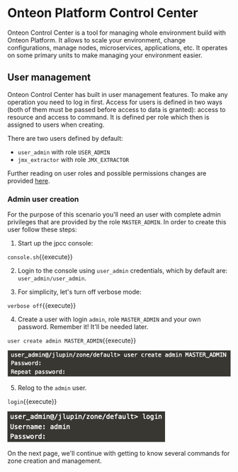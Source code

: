 # Onteon Platform Control Center

Onteon Control Center is a tool for managing whole environment build with Onteon Platform. It allows to scale your environment, change configurations, manage nodes, microservices, applications, etc. It operates on some primary units to make managing your environment easier.

## User management

Onteon Control Center has built in user management features. To make any operation you need to log in first. Access for users is defined in two ways (both of them must be passed before access to data is granted): access to resource and access to command. It is defined per role which then is assigned to users when creating.

There are two users defined by default:
- `user_admin` with role `USER_ADMIN`
- `jmx_extractor` with role `JMX_EXTRACTOR`

Further reading on user roles and possible permissions changes are provided [here](https://jlupin.io/documentation/jlupin-platform-control-center-161/page/users-roles.html).

### Admin user creation

For the purpose of this scenario you'll need an user with complete admin privileges that are provided by the role `MASTER_ADMIN`. In order to create this user follow these steps:

1. Start up the jpcc console:

  `console.sh`{{execute}}

2. Login to the console using `user_admin` credentials, which by default are: `user_admin/user_admin`.

3. For simplicity, let's turn off verbose mode:

  `verbose off`{{execute}}

4. Create a user with login `admin`, role `MASTER_ADMIN` and your own password. Remember it! It'll be needed later.

  `user create admin MASTER_ADMIN`{{execute}}

  ![User create](assets/jpcc_user_create.png)

5. Relog to the `admin` user.

  `login`{{execute}}

  ![Admin login](assets/jpcc_admin_login.png)

On the next page, we'll continue with getting to know several commands for zone creation and management.
